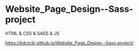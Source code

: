 # Website_Page_Design--Sass-project
HTML &amp; CSS &amp; SASS &amp; JS

https://kdrzclk.github.io/Website_Page_Design--Sass-project/
